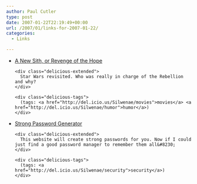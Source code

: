 ```yaml
---
author: Paul Cutler
type: post
date: 2007-01-22T22:19:49+00:00
url: /2007/01/links-for-2007-01-22/
categories:
  - Links

---
```

<ul class="delicious">
  <li>
    <div class="delicious-link">
      <a href="http://www.morningstar.nildram.co.uk/A_New_Sith.html">A New Sith, or Revenge of the Hope</a>
    </div>
    
    <div class="delicious-extended">
      Star Wars revisited. Who was really in charge of the Rebellion and why?
    </div>
    
    <div class="delicious-tags">
      (tags: <a href="http://del.icio.us/Silwenae/movies">movies</a> <a href="http://del.icio.us/Silwenae/humor">humor</a>)
    </div>
  </li>
  
  <li>
    <div class="delicious-link">
      <a href="http://strongpasswordgenerator.com/">Strong Password Generator</a>
    </div>
    
    <div class="delicious-extended">
      This website will create strong passwords for you. Now if I could just find a good password manager to remember them all&#8230;
    </div>
    
    <div class="delicious-tags">
      (tags: <a href="http://del.icio.us/Silwenae/security">security</a>)
    </div>
  </li>
</ul>